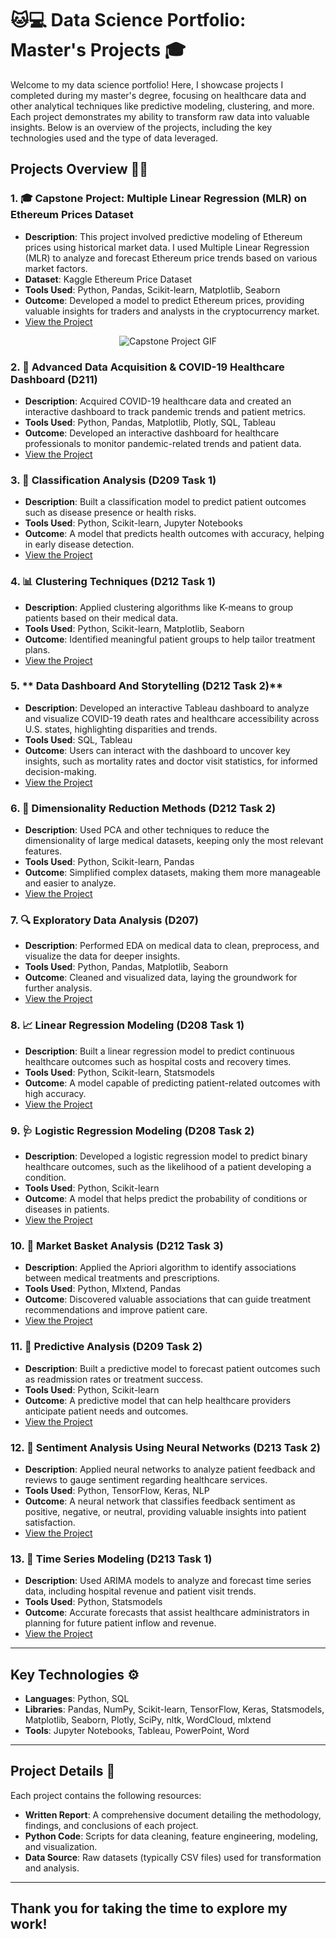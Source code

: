 # 🐱💻 Data Science Portfolio: Master's Projects 🎓

Welcome to my data science portfolio! Here, I showcase projects I completed during my master's degree, focusing on healthcare data and other analytical techniques like predictive modeling, clustering, and more. Each project demonstrates my ability to transform raw data into valuable insights. Below is an overview of the projects, including the key technologies used and the type of data leveraged.

## Projects Overview 🏥💡

### 1. **🎓 Capstone Project: Multiple Linear Regression (MLR) on Ethereum Prices Dataset**
   - **Description**: This project involved predictive modeling of Ethereum prices using historical market data. I used Multiple Linear Regression (MLR) to analyze and forecast Ethereum price trends based on various market factors.
   - **Dataset**: Kaggle Ethereum Price Dataset
   - **Tools Used**: Python, Pandas, Scikit-learn, Matplotlib, Seaborn
   - **Outcome**: Developed a model to predict Ethereum prices, providing valuable insights for traders and analysts in the cryptocurrency market.
   - [View the Project](https://github.com/GabrielaHowell/my-projects/tree/main/Capstone-Project)

<p align="center">
  <img src="https://media1.giphy.com/media/v1.Y2lkPTc5MGI3NjExbTNjeG9lNmZhOXJqbWp4MGg1bTU1c2k0c3cyOXJobWJ3dWhkNzZrNCZlcD12MV9pbnRlcm5hbF9naWZfYnlfaWQmY3Q9Zw/L59aKIC2MFyfUfrz3n/giphy.gif" alt="Capstone Project GIF"/>
</p>

### 2. **🦠 Advanced Data Acquisition & COVID-19 Healthcare Dashboard (D211)**
   - **Description**: Acquired COVID-19 healthcare data and created an interactive dashboard to track pandemic trends and patient metrics.
   - **Tools Used**: Python, Pandas, Matplotlib, Plotly, SQL, Tableau
   - **Outcome**: Developed an interactive dashboard for healthcare professionals to monitor pandemic-related trends and patient data.
   -  [View the Project](https://github.com/GabrielaHowell/my-projects/tree/main/Advanced-Data-Acquisition-and-COVID-19-Healthcare-Dashboard-D211)

### 3. **🤖 Classification Analysis (D209 Task 1)**
   - **Description**: Built a classification model to predict patient outcomes such as disease presence or health risks.
   - **Tools Used**: Python, Scikit-learn, Jupyter Notebooks
   - **Outcome**: A model that predicts health outcomes with accuracy, helping in early disease detection.
   - [View the Project](https://github.com/GabrielaHowell/my-projects/tree/main/Classification-Analysis-D209-Task-1)

### 4. **📊 Clustering Techniques (D212 Task 1)**
   - **Description**: Applied clustering algorithms like K-means to group patients based on their medical data.
   - **Tools Used**: Python, Scikit-learn, Matplotlib, Seaborn
   - **Outcome**: Identified meaningful patient groups to help tailor treatment plans.
   - [View the Project](https://github.com/GabrielaHowell/my-projects/tree/main/Clustering-Techniques-D212-Task-1)

### 5. ** Data Dashboard And Storytelling (D212 Task 2)**
   - **Description**: Developed an interactive Tableau dashboard to analyze and visualize COVID-19 death rates and healthcare accessibility across U.S. states, highlighting disparities and trends.
   - **Tools Used**: SQL, Tableau
   - **Outcome**: Users can interact with the dashboard to uncover key insights, such as mortality rates and doctor visit statistics, for informed decision-making.
   - [View the Project](https://github.com/GabrielaHowell/my-projects/tree/main/Data-Dashboard-D212-Task-2)

### 6. **🔬 Dimensionality Reduction Methods (D212 Task 2)**
   - **Description**: Used PCA and other techniques to reduce the dimensionality of large medical datasets, keeping only the most relevant features.
   - **Tools Used**: Python, Scikit-learn, Pandas
   - **Outcome**: Simplified complex datasets, making them more manageable and easier to analyze.
   - [View the Project](https://github.com/GabrielaHowell/my-projects/tree/main/Dimensionality-Reduction-Methods-D212-Task-2)

### 7. **🔍 Exploratory Data Analysis (D207)**
   - **Description**: Performed EDA on medical data to clean, preprocess, and visualize the data for deeper insights.
   - **Tools Used**: Python, Pandas, Matplotlib, Seaborn
   - **Outcome**: Cleaned and visualized data, laying the groundwork for further analysis.
   - [View the Project](https://github.com/GabrielaHowell/my-projects/tree/main/Exploratory-Data-Analysis-D207)

### 8. **📈 Linear Regression Modeling (D208 Task 1)**
   - **Description**: Built a linear regression model to predict continuous healthcare outcomes such as hospital costs and recovery times.
   - **Tools Used**: Python, Scikit-learn, Statsmodels
   - **Outcome**: A model capable of predicting patient-related outcomes with high accuracy.
   - [View the Project](https://github.com/GabrielaHowell/my-projects/tree/main/Linear-Regression-Modeling-D208-Task1)

### 9. **🩺 Logistic Regression Modeling (D208 Task 2)**
   - **Description**: Developed a logistic regression model to predict binary healthcare outcomes, such as the likelihood of a patient developing a condition.
   - **Tools Used**: Python, Scikit-learn
   - **Outcome**: A model that helps predict the probability of conditions or diseases in patients.
   - [View the Project](https://github.com/GabrielaHowell/my-projects/tree/main/Logistic-Regression-Modeling-D208-Task-2)

### 10. **🛒 Market Basket Analysis (D212 Task 3)**
   - **Description**: Applied the Apriori algorithm to identify associations between medical treatments and prescriptions.
   - **Tools Used**: Python, Mlxtend, Pandas
   - **Outcome**: Discovered valuable associations that can guide treatment recommendations and improve patient care.
   - [View the Project](https://github.com/GabrielaHowell/my-projects/tree/main/Market-Basket-Analysis-D212-Task-3)

### 11. **🔮 Predictive Analysis (D209 Task 2)**
   - **Description**: Built a predictive model to forecast patient outcomes such as readmission rates or treatment success.
   - **Tools Used**: Python, Scikit-learn
   - **Outcome**: A predictive model that can help healthcare providers anticipate patient needs and outcomes.
   - [View the Project](https://github.com/GabrielaHowell/my-projects/tree/main/Predictive-Analysis-D209-Task-2)

### 12. **💬 Sentiment Analysis Using Neural Networks (D213 Task 2)**
   - **Description**: Applied neural networks to analyze patient feedback and reviews to gauge sentiment regarding healthcare services.
   - **Tools Used**: Python, TensorFlow, Keras, NLP
   - **Outcome**: A neural network that classifies feedback sentiment as positive, negative, or neutral, providing valuable insights into patient satisfaction.
   - [View the Project](https://github.com/GabrielaHowell/my-projects/tree/main/Sentiment-Analysis-Using-Neural-Networks-D213-Task-2)

### 13. **📅 Time Series Modeling (D213 Task 1)**
   - **Description**: Used ARIMA models to analyze and forecast time series data, including hospital revenue and patient visit trends.
   - **Tools Used**: Python, Statsmodels
   - **Outcome**: Accurate forecasts that assist healthcare administrators in planning for future patient inflow and revenue.
   - [View the Project](https://github.com/GabrielaHowell/my-projects/tree/main/Time-Series-Modeling-D213-Task-1)

---

## Key Technologies ⚙️

- **Languages**: Python, SQL
- **Libraries**: Pandas, NumPy, Scikit-learn, TensorFlow, Keras, Statsmodels, Matplotlib, Seaborn, Plotly, SciPy, nltk, WordCloud, mlxtend
- **Tools**: Jupyter Notebooks, Tableau, PowerPoint, Word 

---

## Project Details 📁

Each project contains the following resources:
- **Written Report**: A comprehensive document detailing the methodology, findings, and conclusions of each project.
- **Python Code**: Scripts for data cleaning, feature engineering, modeling, and visualization.
- **Data Source**: Raw datasets (typically CSV files) used for transformation and analysis.

---

Thank you for taking the time to explore my work! 
---
